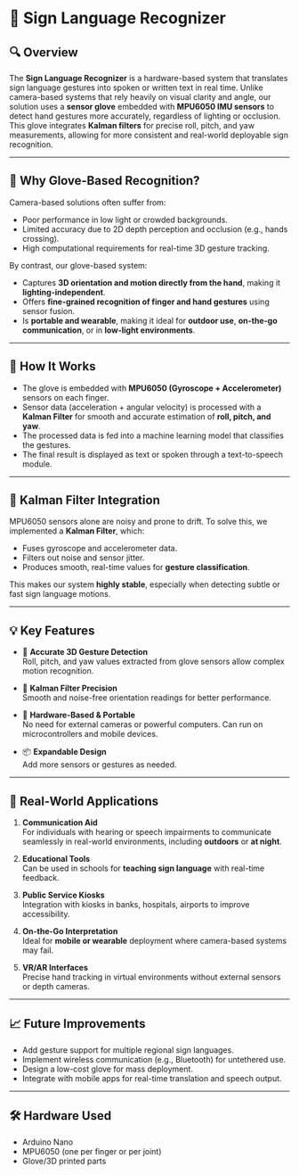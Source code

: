 # 🤟 Sign Language Recognizer

## 🔍 Overview

The **Sign Language Recognizer** is a hardware-based system that translates sign language gestures into spoken or written text in real time. Unlike camera-based systems that rely heavily on visual clarity and angle, our solution uses a **sensor glove** embedded with **MPU6050 IMU sensors** to detect hand gestures more accurately, regardless of lighting or occlusion. This glove integrates **Kalman filters** for precise roll, pitch, and yaw measurements, allowing for more consistent and real-world deployable sign recognition.

---

## 🧤 Why Glove-Based Recognition?

Camera-based solutions often suffer from:
- Poor performance in low light or crowded backgrounds.
- Limited accuracy due to 2D depth perception and occlusion (e.g., hands crossing).
- High computational requirements for real-time 3D gesture tracking.

By contrast, our glove-based system:
- Captures **3D orientation and motion directly from the hand**, making it **lighting-independent**.
- Offers **fine-grained recognition of finger and hand gestures** using sensor fusion.
- Is **portable and wearable**, making it ideal for **outdoor use**, **on-the-go communication**, or in **low-light environments**.

---

## 🔬 How It Works

- The glove is embedded with **MPU6050 (Gyroscope + Accelerometer)** sensors on each finger.
- Sensor data (acceleration + angular velocity) is processed with a **Kalman Filter** for smooth and accurate estimation of **roll, pitch, and yaw**.
- The processed data is fed into a machine learning model that classifies the gestures.
- The final result is displayed as text or spoken through a text-to-speech module.

---

## 🧠 Kalman Filter Integration

MPU6050 sensors alone are noisy and prone to drift. To solve this, we implemented a **Kalman Filter**, which:
- Fuses gyroscope and accelerometer data.
- Filters out noise and sensor jitter.
- Produces smooth, real-time values for **gesture classification**.

This makes our system **highly stable**, especially when detecting subtle or fast sign language motions.

---

## 💡 Key Features

- 🎯 **Accurate 3D Gesture Detection**  
  Roll, pitch, and yaw values extracted from glove sensors allow complex motion recognition.

- 🧠 **Kalman Filter Precision**  
  Smooth and noise-free orientation readings for better performance.

- 🔌 **Hardware-Based & Portable**  
  No need for external cameras or powerful computers. Can run on microcontrollers and mobile devices.

- 📦 **Expandable Design**  
  Add more sensors or gestures as needed.

---

## 🚀 Real-World Applications

1. **Communication Aid**  
   For individuals with hearing or speech impairments to communicate seamlessly in real-world environments, including **outdoors** or **at night**.

2. **Educational Tools**  
   Can be used in schools for **teaching sign language** with real-time feedback.

3. **Public Service Kiosks**  
   Integration with kiosks in banks, hospitals, airports to improve accessibility.

4. **On-the-Go Interpretation**  
   Ideal for **mobile or wearable** deployment where camera-based systems may fail.

5. **VR/AR Interfaces**  
   Precise hand tracking in virtual environments without external sensors or depth cameras.

---

## 📈 Future Improvements

- Add gesture support for multiple regional sign languages.
- Implement wireless communication (e.g., Bluetooth) for untethered use.
- Design a low-cost glove for mass deployment.
- Integrate with mobile apps for real-time translation and speech output.

---

## 🛠️ Hardware Used

- Arduino Nano
- MPU6050 (one per finger or per joint)
- Glove/3D printed parts